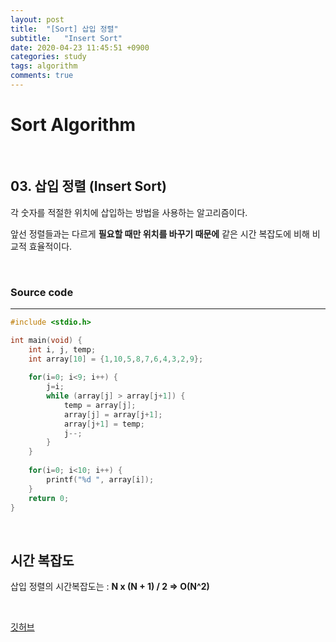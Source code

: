 ```yaml
---
layout: post
title:  "[Sort] 삽입 정렬"
subtitle:   "Insert Sort"
date: 2020-04-23 11:45:51 +0900
categories: study
tags: algorithm
comments: true
---
```


# Sort Algorithm

<br/>

## 03. 삽입 정렬 (Insert Sort)

각 숫자를 적절한 위치에 삽입하는 방법을 사용하는 알고리즘이다.

앞선 정렬들과는 다르게 **필요할 때만 위치를 바꾸기 때문에** 같은 시간 복잡도에 비해 비교적 효율적이다.

<br/>

### Source code

------

```c
#include <stdio.h>

int main(void) {
	int i, j, temp;
	int array[10] = {1,10,5,8,7,6,4,3,2,9};
	
	for(i=0; i<9; i++) {
		j=i;
		while (array[j] > array[j+1]) {
			temp = array[j];
			array[j] = array[j+1];
			array[j+1] = temp;
			j--;
		}
	}
	
	for(i=0; i<10; i++) {
		printf("%d ", array[i]);
	}
	return 0; 
}
```

<br/>

## 시간 복잡도

삽입 정렬의 시간복잡도는 : **N x (N + 1) / 2 => O(N^2)**

<br/>

[깃허브](https://github.com/Sanggoe/Algorithm/tree/master)